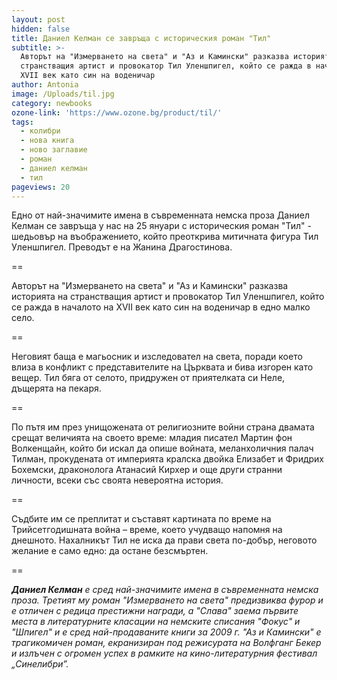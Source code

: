 ```yaml
---
layout: post
hidden: false
title: Даниел Келман се завръща с историческия роман "Тил"
subtitle: >-
  Авторът на "Измерването на света" и "Аз и Камински" разказва историята на
  странстващия артист и провокатор Тил Уленшпигел, който се ражда в началото на
  XVII век като син на воденичар
author: Antonia
image: /Uploads/til.jpg
category: newbooks
ozone-link: 'https://www.ozone.bg/product/til/'
tags:
  - колибри
  - нова книга
  - ново заглавие
  - роман
  - даниел келман
  - тил
pageviews: 20
---
```

Едно от най-значимите имена в съвременната немска проза Даниел Келман се завръща у нас на 25 януари с историческия роман "Тил" - шедьовър на въображението, който преоткрива митичната фигура Тил Уленшпигел. Преводът е на Жанина Драгостинова.

\==

Авторът на "Измерването на света" и "Аз и Камински" разказва историята на странстващия артист и провокатор Тил Уленшпигел, който се ражда в началото на XVII век като син на воденичар в едно малко село. 

\==

Неговият баща е магьосник и изследовател на света, поради което влиза в конфликт с представителите на Църквата и бива изгорен като вещер. Тил бяга от селото, придружен от приятелката си Неле, дъщерята на пекаря. 

\==

По пътя им през унищожената от религиозните войни страна двамата срещат величията на своето време: младия писател Мартин фон Волкенщайн, който би искал да опише войната, меланхоличния палач Тилман, прокудената от империята кралска двойка Елизабет и Фридрих Бохемски, драконолога Атанасий Кирхер и още други странни личности, всеки със своята невероятна история. 

\==

Съдбите им се преплитат и съставят картината по време на Трийсетгодишната война – време, което учудващо напомня на днешното. Нахалникът Тил не иска да прави света по-добър, неговото желание е само едно: да остане безсмъртен.

\==

_**Даниел Келман** е сред най-значимите имена в съвременната немска проза. Третият му роман "Измерването на света" предизвиква фурор и е отличен с редица престижни награди, а "Слава" заема първите места в литературните класации на немските списания "Фокус" и "Шпигел" и е сред най-продаваните книги за 2009 г. "Аз и Камински" е трагикомичен роман, екранизиран под режисурата на Волфганг Бекер и излъчен с огромен успех в рамките на кино-литературния фестивал „Синелибри”._

